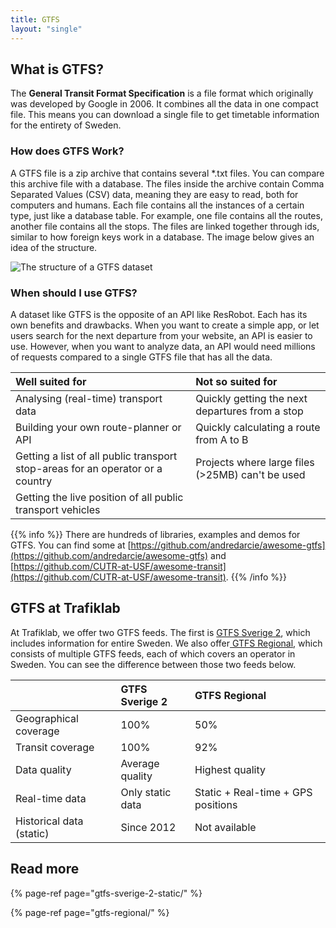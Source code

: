 ```yaml
---
title: GTFS
layout: "single"
---
```


## What is GTFS?

The **General Transit Format Specification** is a file format which originally was developed by Google in 2006. It
combines all the data in one compact file. This means you can download a single file to get timetable information for
the entirety of Sweden.

### How does GTFS Work?

A GTFS file is a zip archive that contains several \*.txt files. You can compare this archive file with a database. The
files inside the archive contain Comma Separated Values (CSV) data, meaning they are easy to read, both for computers
and humans. Each file contains all the instances of a certain type, just like a database table. For example, one file
contains all the routes, another file contains all the stops. The files are linked together through ids, similar to how
foreign keys work in a database. The image below gives an idea of the structure.

![The structure of a GTFS dataset](/media/2020/05/gtfs-static-model.png)

### When should I use GTFS?

A dataset like GTFS is the opposite of an API like ResRobot. Each has its own benefits and drawbacks. When you want to
create a simple app, or let users search for the next departure from your website, an API is easier to use. However,
when you want to analyze data, an API would need millions of requests compared to a single GTFS file that has all the
data.

| Well suited for | Not so suited for |
| :--- | :--- |
| Analysing (real-time) transport data | Quickly getting the next departures from a stop |
| Building your own route-planner or API | Quickly calculating a route from A to B |
| Getting a list of all public transport stop-areas for an operator or a country | Projects where large files (&gt;25MB) can't be used |
| Getting the live position of all public transport vehicles |  |

{{% info %}} There are hundreds of libraries, examples and demos for GTFS. You can find some
at [https://github.com/andredarcie/awesome-gtfs](https://github.com/andredarcie/awesome-gtfs)
and [https://github.com/CUTR-at-USF/awesome-transit](https://github.com/CUTR-at-USF/awesome-transit). {{% /info %}}

## GTFS at Trafiklab

At Trafiklab, we offer two GTFS feeds. The first is [GTFS Sverige 2](https://www.trafiklab.se/api/gtfs-sverige-2), which
includes information for entire Sweden. We also offer[ GTFS Regional](https://www.trafiklab.se/api/gtfs-regional-beta),
which consists of multiple GTFS feeds, each of which covers an operator in Sweden. You can see the difference between
those two feeds below.

|  | GTFS Sverige 2  | GTFS Regional |
| :--- | :--- | :--- |
| Geographical coverage | 100% | 50% |
| Transit coverage | 100% | 92% |
| Data quality | Average quality | Highest quality |
| Real-time data | Only static data | Static + Real-time + GPS positions |
| Historical data (static) | Since 2012 | Not available |

## Read more

{% page-ref page="gtfs-sverige-2-static/" %}

{% page-ref page="gtfs-regional/" %}
